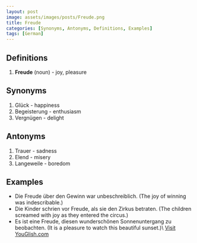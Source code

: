 ```yaml
---
layout: post
image: assets/images/posts/Freude.png
title: Freude
categories: [Synonyms, Antonyms, Definitions, Examples]
tags: [German]
---
```


## Definitions

1. **Freude** (noun) - joy, pleasure

## Synonyms

1. Glück - happiness
2. Begeisterung - enthusiasm
3. Vergnügen - delight

## Antonyms

1. Trauer - sadness
2. Elend - misery
3. Langeweile - boredom

## Examples

- Die Freude über den Gewinn war unbeschreiblich. (The joy of winning was indescribable.)
- Die Kinder schrien vor Freude, als sie den Zirkus betraten. (The children screamed with joy as they entered the circus.)
- Es ist eine Freude, diesen wunderschönen Sonnenuntergang zu beobachten. (It is a pleasure to watch this beautiful sunset.)\ <a id="yg-widget-0" class="youglish-widget" data-query="Freude" data-lang="german" data-components="8412" data-auto-start="0" data-bkg-color="theme_light" data-title="How%20to%20pronounce%20Freude%20in%20German"  rel="nofollow" href="https://youglish.com">Visit YouGlish.com</a><script async src="https://youglish.com/public/emb/widget.js" charset="utf-8"></script>